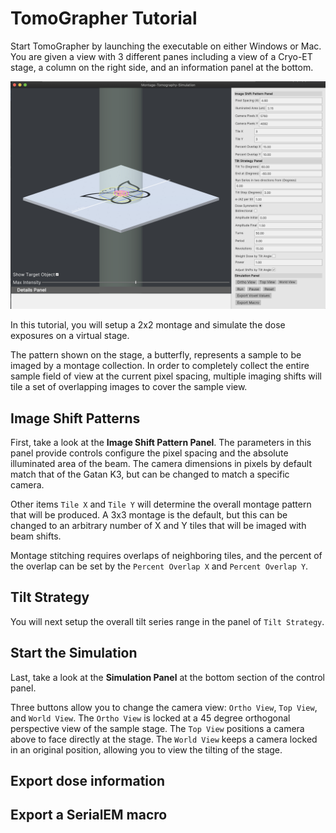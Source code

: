 # TomoGrapher Tutorial

Start TomoGrapher by launching the executable on either Windows or Mac.  You are given a view with 3 different panes including a view of a Cryo-ET stage, a column on the right side, and an information panel at the bottom.

![image](docs/tutorial/main_window.png)

In this tutorial, you will setup a 2x2 montage and simulate the dose exposures on a virtual stage.

The pattern shown on the stage, a butterfly, represents a sample to be imaged by a montage collection.  In order to completely collect the entire sample field of view at the current pixel spacing, multiple imaging shifts will tile a set of overlapping images to cover the sample view.

## Image Shift Patterns

First, take a look at the **Image Shift Pattern Panel**. The parameters in this panel provide controls configure the pixel spacing and the absolute illuminated area of the beam.  The camera dimensions in pixels by default match that of the Gatan K3, but can be changed to match a specific camera.  

Other items `Tile X` and `Tile Y` will determine the overall montage pattern that will be produced.  A 3x3 montage is the default, but this can be changed to an arbitrary number of X and Y tiles that will be imaged with beam shifts.  

Montage stitching requires overlaps of neighboring tiles, and the percent of the overlap can be set by the `Percent Overlap X` and `Percent Overlap Y`.

## Tilt Strategy

You will next setup the overall tilt series range in the panel of `Tilt Strategy`.

## Start the Simulation

Last, take a look at the  **Simulation Panel** at the bottom section of the control panel.  

Three buttons allow you to change the camera view: `Ortho View`, `Top View`, and `World View`.  The `Ortho View` is locked at a 45 degree orthogonal perspective view of the sample stage.  The `Top View` positions a camera above to face directly at the stage.  The `World View` keeps a camera locked in an original position, allowing you to view the tilting of the stage.

## Export dose information

## Export a SerialEM macro


